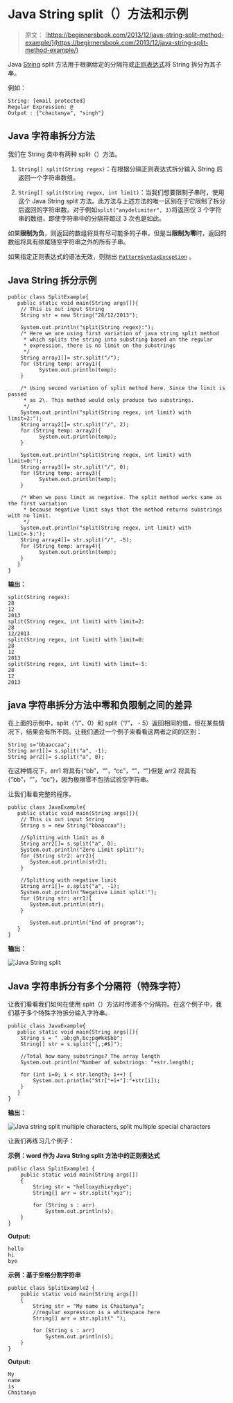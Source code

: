 # Java String split（）方法和示例

> 原文： [https://beginnersbook.com/2013/12/java-string-split-method-example/](https://beginnersbook.com/2013/12/java-string-split-method-example/)

Java [String](https://beginnersbook.com/2013/12/java-strings/) split 方法用于根据给定的分隔符或[正则表达式](https://beginnersbook.com/2014/08/java-regex-tutorial/)将 String 拆分为其子串。

例如：

```
String: [email protected]
Regular Expression: @ 
Output : {"chaitanya", "singh"}
```

## Java 字符串拆分方法

我们在 String 类中有两种 split（）方法。

1.  `String[] split(String regex)`：在根据分隔正则表达式拆分输入 String 后返回一个字符串数组。

2.  `String[] split(String regex, int limit)`：当我们想要限制子串时，使用这个 Java String split 方法。此方法与上述方法的唯一区别在于它限制了拆分后返回的字符串数。对于例如`split("anydelimiter", 3)`将返回仅 3 个字符串的数组，即使字符串中的分隔符超过 3 次也是如此。

如果**限制为负**，则返回的数组将具有尽可能多的子串，但是当**限制为零**时，返回的数组将具有除尾随空字符串之外的所有子串。

如果指定正则表达式的语法无效，则抛出 [`PatternSyntaxException`](https://docs.oracle.com/javase/7/docs/api/java/util/regex/PatternSyntaxException.html) 。

## Java String 拆分示例

```
public class SplitExample{
   public static void main(String args[]){
	// This is out input String
	String str = new String("28/12/2013");

	System.out.println("split(String regex):");
	/* Here we are using first variation of java string split method
	 * which splits the string into substring based on the regular
	 * expression, there is no limit on the substrings
	 */
	String array1[]= str.split("/");
	for (String temp: array1){
	      System.out.println(temp);
	}

	/* Using second variation of split method here. Since the limit is passed 
	 * as 2\. This method would only produce two substrings. 
	 */
	System.out.println("split(String regex, int limit) with limit=2:");
	String array2[]= str.split("/", 2);
	for (String temp: array2){
	      System.out.println(temp);
	}

	System.out.println("split(String regex, int limit) with limit=0:");
	String array3[]= str.split("/", 0);
	for (String temp: array3){
	      System.out.println(temp);
	}

	/* When we pass limit as negative. The split method works same as the first variation
	 * because negative limit says that the method returns substrings with no limit.
	 */
	System.out.println("split(String regex, int limit) with limit=-5:");
	String array4[]= str.split("/", -5);
	for (String temp: array4){
	      System.out.println(temp);
	}
   }
}

```

**输出：**

```
split(String regex):
28
12
2013
split(String regex, int limit) with limit=2:
28
12/2013
split(String regex, int limit) with limit=0:
28
12
2013
split(String regex, int limit) with limit=-5:
28
12
2013

```

## java 字符串拆分方法中零和负限制之间的差异

在上面的示例中，split（“/”，0）和 split（“/”， - 5）返回相同的值，但在某些情况下，结果会有所不同。让我们通过一个例子来看看这两者之间的区别：

```
String s="bbaaccaa";
String arr1[]= s.split("a", -1);
String arr2[]= s.split("a", 0);
```

在这种情况下，arr1 将具有{“bb”，“”，“cc”，“”，“”}但是 arr2 将具有{“bb”，“”，“cc”}，因为极限零不包括试验空字符串。

让我们看看完整的程序。

```
public class JavaExample{
   public static void main(String args[]){
	// This is out input String
	String s = new String("bbaaccaa");

	//Splitting with limit as 0
	String arr2[]= s.split("a", 0);
	System.out.println("Zero Limit split:");
	for (String str2: arr2){
	   System.out.println(str2);
	}

	//Splitting with negative limit
	String arr1[]= s.split("a", -1);
	System.out.println("Negative Limit split:");
	for (String str: arr1){
	   System.out.println(str);
	}

       System.out.println("End of program");
   }
}
```

**输出：**

![Java String split](img/5468a57317627fadd25e2194a847fb2f.jpg)

## Java 字符串拆分有多个分隔符（特殊字符）

让我们看看我们如何在使用 split（）方法时传递多个分隔符。在这个例子中，我们基于多个特殊字符拆分输入字符串。

```
public class JavaExample{
   public static void main(String args[]){
	String s = " ,ab;gh,bc;pq#kk$bb";
	String[] str = s.split("[,;#$]");

	//Total how many substrings? The array length
	System.out.println("Number of substrings: "+str.length);

	for (int i=0; i < str.length; i++) {
		System.out.println("Str["+i+"]:"+str[i]);
	}
   }
}
```

**输出：**

![Java string split multiple characters, split multiple special characters](img/356a7405ebcef1f930ef9f80a909f562.jpg)

让我们再练习几个例子：

**示例：word 作为 Java String split 方法中的正则表达式**

```
public class SplitExample1 { 
    public static void main(String args[]) 
    { 
        String str = "helloxyzhixyzbye"; 
        String[] arr = str.split("xyz"); 

        for (String s : arr) 
            System.out.println(s); 
    } 
}
```

**Output:**

```
hello
hi
bye

```

**示例：基于空格分割字符串**

```
public class SplitExample2 { 
    public static void main(String args[]) 
    { 
        String str = "My name is Chaitanya";
        //regular expression is a whitespace here 
        String[] arr = str.split(" "); 

        for (String s : arr) 
            System.out.println(s); 
    } 
}
```

**Output:**

```
My
name
is
Chaitanya

```